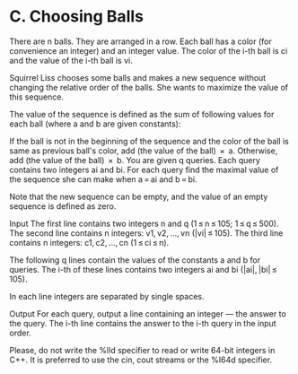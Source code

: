 # C. Choosing Balls 


There are n balls. They are arranged in a row. Each ball has a color (for convenience an integer) and an integer value. The color of the i-th ball is ci and the value of the i-th ball is vi.

Squirrel Liss chooses some balls and makes a new sequence without changing the relative order of the balls. She wants to maximize the value of this sequence.

The value of the sequence is defined as the sum of following values for each ball (where a and b are given constants):

If the ball is not in the beginning of the sequence and the color of the ball is same as previous ball's color, add (the value of the ball)  ×  a.
Otherwise, add (the value of the ball)  ×  b.
You are given q queries. Each query contains two integers ai and bi. For each query find the maximal value of the sequence she can make when a = ai and b = bi.

Note that the new sequence can be empty, and the value of an empty sequence is defined as zero.

Input
The first line contains two integers n and q (1 ≤ n ≤ 105; 1 ≤ q ≤ 500). The second line contains n integers: v1, v2, ..., vn (|vi| ≤ 105). The third line contains n integers: c1, c2, ..., cn (1 ≤ ci ≤ n).

The following q lines contain the values of the constants a and b for queries. The i-th of these lines contains two integers ai and bi (|ai|, |bi| ≤ 105).

In each line integers are separated by single spaces.

Output
For each query, output a line containing an integer — the answer to the query. The i-th line contains the answer to the i-th query in the input order.

Please, do not write the %lld specifier to read or write 64-bit integers in С++. It is preferred to use the cin, cout streams or the %I64d specifier.